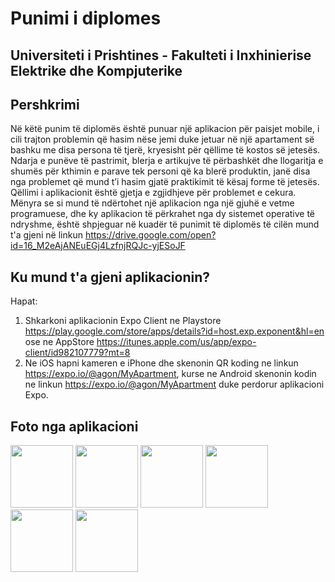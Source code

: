 # Punimi i diplomes

## Universiteti i Prishtines - Fakulteti i Inxhinierise Elektrike dhe Kompjuterike

## Pershkrimi
Në këtë punim të diplomës është punuar një aplikacion për paisjet mobile, i cili trajton problemin që hasim nëse jemi duke jetuar në një apartament së bashku me disa persona të tjerë, kryesisht për qëllime të kostos së jetesës. Ndarja e punëve të pastrimit, blerja e artikujve të përbashkët dhe llogaritja e shumës për kthimin e parave tek personi që ka blerë produktin, janë disa nga problemet që mund t’i hasim gjatë praktikimit të kësaj forme të jetesës. Qëllimi i aplikacionit është gjetja e zgjidhjeve për problemet e cekura. Mënyra se si mund të ndërtohet një aplikacion nga një gjuhë e vetme programuese, dhe ky aplikacion të përkrahet nga dy sistemet operative të
ndryshme, është shpjeguar në kuadër të punimit të diplomës të cilën mund t'a gjeni në linkun https://drive.google.com/open?id=16_M2eAjANEuEGj4LzfnjRQJc-yjESoJF

## Ku mund t'a gjeni aplikacionin?
Hapat:
1. Shkarkoni aplikacionin Expo Client ne Playstore https://play.google.com/store/apps/details?id=host.exp.exponent&hl=en ose ne AppStore https://itunes.apple.com/us/app/expo-client/id982107779?mt=8
2. Ne iOS hapni kameren e iPhone dhe skenonin QR koding ne linkun https://expo.io/@agon/MyApartment, kurse ne Android skenonin kodin ne linkun https://expo.io/@agon/MyApartment duke perdorur aplikacioni Expo.

## Foto nga aplikacioni

<img src="https://user-images.githubusercontent.com/27411538/53511265-4fe43b00-3ac0-11e9-99e0-ce95ad8515f6.jpg" width="100"/>
<img src="https://user-images.githubusercontent.com/27411538/53511284-5f638400-3ac0-11e9-86f3-c2cbafb5caad.jpg" width="100"/>

<img src="https://user-images.githubusercontent.com/27411538/53511336-83bf6080-3ac0-11e9-874a-ad71978543e8.jpg" width="100"/>
<img src="https://user-images.githubusercontent.com/27411538/53511385-9f2a6b80-3ac0-11e9-9ece-375167d15414.jpg" width="100"/>

<img src="https://user-images.githubusercontent.com/27411538/53511360-920d7c80-3ac0-11e9-8af7-365d0cebb3f4.jpg" width="100"/>
<img src="https://user-images.githubusercontent.com/27411538/53511397-a487b600-3ac0-11e9-8ef1-1ad14427aeda.jpg" width="100"/>
